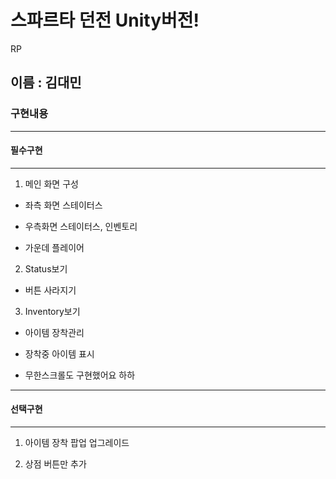 # 스파르타 던전 Unity버전!
RP

## 이름 : 김대민

### 구현내용

---

#### 필수구현

---

1. 메인 화면 구성

- 좌측 화면 스테이터스

- 우측화면 스테이터스, 인벤토리

- 가운데 플레이어

2. Status보기

- 버튼 사라지기

3. Inventory보기

- 아이템 장착관리

- 장착중 아이템 표시

- 무한스크롤도 구현했어요 하하

---


#### 선택구현

---

1. 아이템 장착 팝업 업그레이드
   
2. 상점 버튼만 추가
